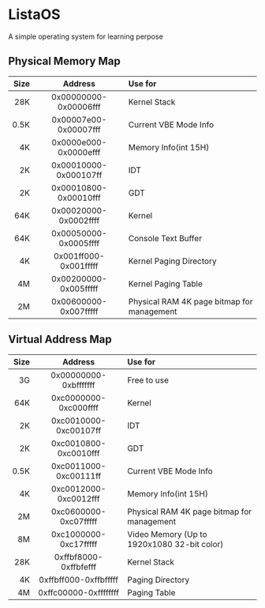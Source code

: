 # ListaOS
A simple operating system for learning perpose

## Physical Memory Map

| Size |        Address        |                   Use for                   |
| ---: | :-------------------: | :------------------------------------------ |
|  28K | 0x00000000-0x00006fff | Kernel Stack                                |
| 0.5K | 0x00007e00-0x00007fff | Current VBE Mode Info                       |
|   4K | 0x0000e000-0x0000efff | Memory Info(int 15H)                        |
|   2K | 0x00010000-0x000107ff | IDT                                         |
|   2K | 0x00010800-0x00010fff | GDT                                         |
|  64K | 0x00020000-0x0002ffff | Kernel                                      |
|  64K | 0x00050000-0x0005ffff | Console Text Buffer                         |
|   4K | 0x001ff000-0x001fffff | Kernel Paging Directory                     |
|   4M | 0x00200000-0x005fffff | Kernel Paging Table                         |
|   2M | 0x00600000-0x007fffff | Physical RAM 4K page bitmap for management  |

## Virtual Address Map

| Size |        Address        |                   Use for                   |
| ---: | :-------------------: | :------------------------------------------ |
|   3G | 0x00000000-0xbfffffff | Free to use                                 |
|  64K | 0xc0000000-0xc000ffff | Kernel                                      |
|   2K | 0xc0010000-0xc00107ff | IDT                                         |
|   2K | 0xc0010800-0xc0010fff | GDT                                         |
| 0.5K | 0xc0011000-0xc00111ff | Current VBE Mode Info                       |
|   4K | 0xc0012000-0xc0012fff | Memory Info(int 15H)                        |
|   2M | 0xc0600000-0xc07fffff | Physical RAM 4K page bitmap for management  |
|   8M | 0xc1000000-0xc17fffff | Video Memory (Up to 1920x1080 32-bit color) |
|  28K | 0xffbf8000-0xffbfefff | Kernel Stack                                |
|   4K | 0xffbff000-0xffbfffff | Paging Directory                            |
|   4M | 0xffc00000-0xffffffff | Paging Table                                |
